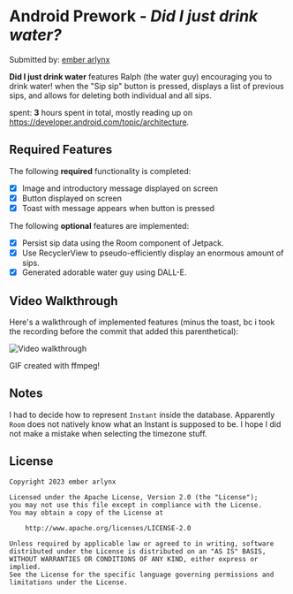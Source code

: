 # Android Prework - _Did I just drink water?_

Submitted by: [ember arlynx](https://ember.software)

**Did I just drink water** features Ralph (the water guy) encouraging you to drink water! when the "Sip sip" button is pressed, displays a list of previous sips, and allows for deleting both individual and all sips.

spent: **3** hours spent in total, mostly reading up on https://developer.android.com/topic/architecture.

## Required Features

The following **required** functionality is completed:

* [x] Image and introductory message displayed on screen
* [x] Button displayed on screen
* [x] Toast with message appears when button is pressed

The following **optional** features are implemented:

* [x] Persist sip data using the Room component of Jetpack.
* [x] Use RecyclerView to pseudo-efficiently display an enormous amount of sips.
* [x] Generated adorable water guy using DALL-E.

## Video Walkthrough

Here's a walkthrough of implemented features (minus the toast, bc i took the recording before the commit that added this parenthetical):

![Video walkthrough](07LZ97j.gif)

GIF created with ffmpeg!

## Notes

I had to decide how to represent `Instant` inside the database. Apparently `Room` does not natively know what an Instant is supposed to be. I hope I did not make a mistake when selecting the timezone stuff.

## License

    Copyright 2023 ember arlynx

    Licensed under the Apache License, Version 2.0 (the "License");
    you may not use this file except in compliance with the License.
    You may obtain a copy of the License at

        http://www.apache.org/licenses/LICENSE-2.0

    Unless required by applicable law or agreed to in writing, software
    distributed under the License is distributed on an "AS IS" BASIS,
    WITHOUT WARRANTIES OR CONDITIONS OF ANY KIND, either express or implied.
    See the License for the specific language governing permissions and
    limitations under the License.
